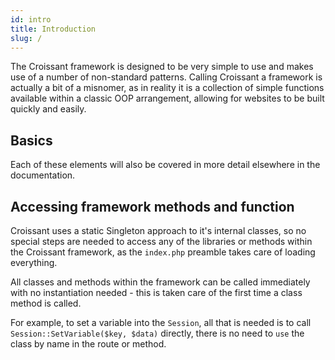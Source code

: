```yaml
---
id: intro
title: Introduction
slug: /
---
```


The Croissant framework is designed to be very simple to use and makes use of a number of non-standard patterns. Calling Croissant a framework is actually a bit of a misnomer, as in reality it is a collection of simple functions available within a classic OOP arrangement, allowing for websites to be built quickly and easily.

## Basics
Each of these elements will also be covered in more detail elsewhere in the documentation.

## Accessing framework methods and function
Croissant uses a static Singleton approach to it's internal classes, so no special steps are needed to access any of the libraries or methods within the Croissant framework, as the `index.php` preamble takes care of loading everything.

All classes and methods within the framework can be called immediately with no instantiation needed - this is taken care of the first time a class method is called.

For example, to set a variable into the `Session`, all that is needed is to call `Session::SetVariable($key, $data)` directly, there is no need to `use` the class by name in the route or method.
